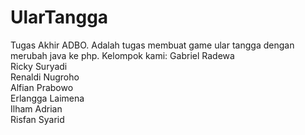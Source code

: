 # UlarTangga
Tugas Akhir ADBO.
Adalah tugas membuat game ular tangga dengan merubah java ke php.
Kelompok kami:
Gabriel Radewa<br>
Ricky Suryadi<br>
Renaldi Nugroho<br>
Alfian Prabowo<br>
Erlangga Laimena<br>
Ilham Adrian<br>
Risfan Syarid<br>
